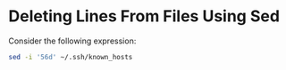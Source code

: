 # Deleting Lines From Files Using Sed
Consider the following expression:

```bash
sed -i '56d' ~/.ssh/known_hosts
```
